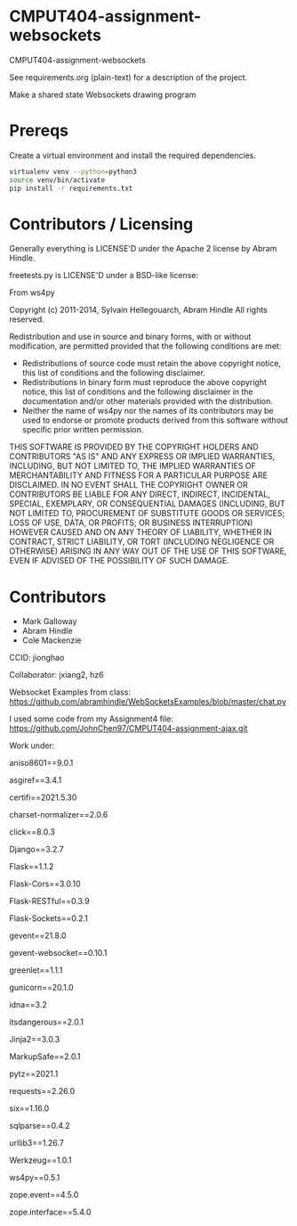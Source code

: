 CMPUT404-assignment-websockets
==============================

CMPUT404-assignment-websockets

See requirements.org (plain-text) for a description of the project.

Make a shared state Websockets drawing program

Prereqs
=======
Create a virtual environment and install the required dependencies.

```bash
virtualenv venv --python=python3
source venv/bin/activate
pip install -r requirements.txt
```

Contributors / Licensing
========================

Generally everything is LICENSE'D under the Apache 2 license by Abram Hindle.

freetests.py is LICENSE'D under a BSD-like license:

From ws4py

Copyright (c) 2011-2014, Sylvain Hellegouarch, Abram Hindle
All rights reserved.

Redistribution and use in source and binary forms, with or without
modification, are permitted provided that the following conditions are met:

 * Redistributions of source code must retain the above copyright notice,
   this list of conditions and the following disclaimer.
 * Redistributions in binary form must reproduce the above copyright
   notice, this list of conditions and the following disclaimer in the
   documentation and/or other materials provided with the distribution.
 * Neither the name of ws4py nor the names of its contributors may be used
   to endorse or promote products derived from this software without
   specific prior written permission.

THIS SOFTWARE IS PROVIDED BY THE COPYRIGHT HOLDERS AND CONTRIBUTORS "AS IS"
AND ANY EXPRESS OR IMPLIED WARRANTIES, INCLUDING, BUT NOT LIMITED TO, THE
IMPLIED WARRANTIES OF MERCHANTABILITY AND FITNESS FOR A PARTICULAR PURPOSE
ARE DISCLAIMED. IN NO EVENT SHALL THE COPYRIGHT OWNER OR CONTRIBUTORS BE
LIABLE FOR ANY DIRECT, INDIRECT, INCIDENTAL, SPECIAL, EXEMPLARY, OR
CONSEQUENTIAL DAMAGES (INCLUDING, BUT NOT LIMITED TO, PROCUREMENT OF
SUBSTITUTE GOODS OR SERVICES; LOSS OF USE, DATA, OR PROFITS; OR BUSINESS
INTERRUPTION) HOWEVER CAUSED AND ON ANY THEORY OF LIABILITY, WHETHER IN
CONTRACT, STRICT LIABILITY, OR TORT (INCLUDING NEGLIGENCE OR OTHERWISE)
ARISING IN ANY WAY OUT OF THE USE OF THIS SOFTWARE, EVEN IF ADVISED OF THE
POSSIBILITY OF SUCH DAMAGE.

Contributors
============

* Mark Galloway
* Abram Hindle
* Cole Mackenzie

CCID: jionghao

Collaborator: jxiang2, hz6

Websocket Examples from class:
https://github.com/abramhindle/WebSocketsExamples/blob/master/chat.py

I used some code from my Assignment4 file: https://github.com/JohnChen97/CMPUT404-assignment-ajax.git

Work under:

aniso8601==9.0.1

asgiref==3.4.1

certifi==2021.5.30

charset-normalizer==2.0.6

click==8.0.3

Django==3.2.7

Flask==1.1.2

Flask-Cors==3.0.10

Flask-RESTful==0.3.9

Flask-Sockets==0.2.1

gevent==21.8.0

gevent-websocket==0.10.1

greenlet==1.1.1

gunicorn==20.1.0

idna==3.2

itsdangerous==2.0.1

Jinja2==3.0.3

MarkupSafe==2.0.1

pytz==2021.1

requests==2.26.0

six==1.16.0

sqlparse==0.4.2

urllib3==1.26.7

Werkzeug==1.0.1

ws4py==0.5.1

zope.event==4.5.0

zope.interface==5.4.0
